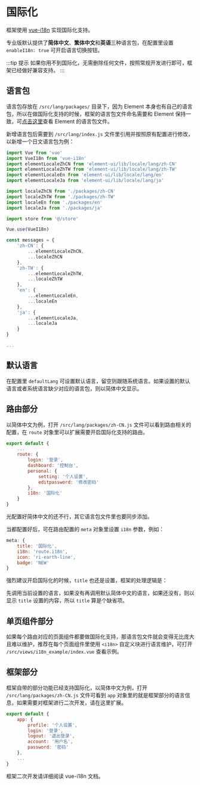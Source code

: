 # 国际化 <sup class="pro-badge" />

框架使用 [vue-i18n](http://kazupon.github.io/vue-i18n/zh/) 实现国际化支持。

专业版默认提供了**简体中文**、**繁体中文**和**英语**三种语言包，在配置里设置 `enableI18n: true` 可开启语言切换按钮。

:::tip 提示
如果你用不到国际化，无需删除任何文件，按照常规开发进行即可，框架已经做好兼容支持。
:::

## 语言包

语言包存放在 `/src/lang/packages/` 目录下，因为 Element 本身也有自己的语言包，所以在做国际化支持的时候，框架的语言包文件命名需要和 Element 保持一致，可[点击这里](https://github.com/ElemeFE/element/tree/dev/src/locale/lang)查看 Element 的语言包文件。

新增语言包后需要到 `/src/lang/index.js` 文件里引用并按照原有配置进行修改，以新增一个日文语言包为例：

```js {6,11,30-33}
import Vue from 'vue'
import VueI18n from 'vue-i18n'
import elementLocaleZhCN from 'element-ui/lib/locale/lang/zh-CN'
import elementLocaleZhTW from 'element-ui/lib/locale/lang/zh-TW'
import elementLocaleEn from 'element-ui/lib/locale/lang/en'
import elementLocaleJa from 'element-ui/lib/locale/lang/ja'

import localeZhCN from './packages/zh-CN'
import localeZhTW from './packages/zh-TW'
import localeEn from './packages/en'
import localeJa from './packages/ja'

import store from '@/store'

Vue.use(VueI18n)

const messages = {
    'zh-CN': {
        ...elementLocaleZhCN,
        ...localeZhCN
    },
    'zh-TW': {
        ...elementLocaleZhTW,
        ...localeZhTW
    },
    'en': {
        ...elementLocaleEn,
        ...localeEn
    },
    'ja': {
        ...elementLocaleJa,
        ...localeJa
    }
}

...
```

## 默认语言

在配置里 `defaultLang` 可设置默认语言，留空则跟随系统语言。如果设置的默认语言或者系统语言缺少对应的语言包，则以简体中文显示。

## 路由部分

以简体中文为例，打开 `/src/lang/packages/zh-CN.js` 文件可以看到路由相关的配置，在 `route` 对象里可以扩展需要开启国际化支持的路由。

```js
export default {
    ...
    route: {
        login: '登录',
        dashboard: '控制台',
        personal: {
            setting: '个人设置',
            editpassword: '修改密码'
        },
        i18n: '国际化'
	}
}
```

光配置好简体中文的还不行，其它语言包文件里也要同步添加。

当都配置好后，可在路由配置的 `meta` 对象里设置 `i18n` 参数，例如：

```js {3}
meta: {
    title: '国际化',
    i18n: 'route.i18n',
    icon: 'ri-earth-line',
    badge: 'NEW'
}
```

强烈建议开启国际化的时候，`title` 也还是设置，框架的处理逻辑是：

先调用当前设置的语言，如果没有再调用默认简体中文的语言，如果还没有，则以显示 `title` 设置的内容，所以 `title` 算是个缺省项。

## 单页组件部分

如果每个路由对应的页面组件都要做国际化支持，那语言包文件就会变得无比庞大且难以维护，推荐在每个页面组件里使用 `<i18n>` 自定义块进行语言维护，可打开 `/src/views/i18n_example/index.vue` 查看示例。

## 框架部分

框架自带的部分功能已经支持国际化，以简体中文为例，打开 `/src/lang/packages/zh-CN.js` 文件可看到 `app` 对象里的就是框架部分的语言信息，如果需要对框架进行二次开发，请在这里扩展。

```js
export default {
    app: {
        profile: '个人设置',
        login: '登录',
        logout: '退出登录',
        account: '用户名',
        password: '密码'
    },
    ...
}
```

框架二次开发请详细阅读 vue-i18n 文档。